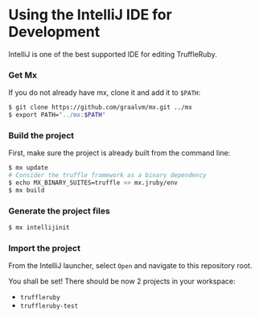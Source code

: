 # Using the IntelliJ IDE for Development

IntelliJ is one of the best supported IDE for editing TruffleRuby.

### Get Mx

If you do not already have mx, clone it and add it to `$PATH`:
```bash
$ git clone https://github.com/graalvm/mx.git ../mx
$ export PATH="../mx:$PATH"
```

### Build the project

First, make sure the project is already built from the command line:
```bash
$ mx update
# Consider the truffle framework as a binary dependency
$ echo MX_BINARY_SUITES=truffle >> mx.jruby/env
$ mx build
```

### Generate the project files

```bash
$ mx intellijinit
```

### Import the project

From the IntelliJ launcher, select `Open` and navigate to this repository root.

You shall be set!
There should be now 2 projects in your workspace:
* `truffleruby`
* `truffleruby-test`
